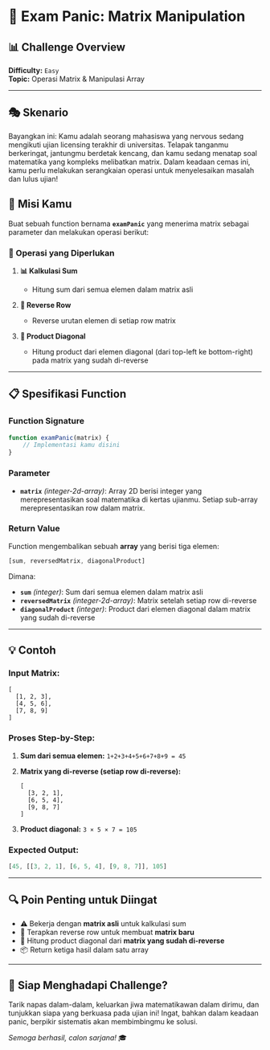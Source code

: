 # 🎯 Exam Panic: Matrix Manipulation

## 📊 Challenge Overview
**Difficulty:** `Easy`  
**Topic:** Operasi Matrix & Manipulasi Array

---

## 🎭 Skenario

Bayangkan ini: Kamu adalah seorang mahasiswa yang nervous sedang mengikuti ujian licensing terakhir di universitas. Telapak tanganmu berkeringat, jantungmu berdetak kencang, dan kamu sedang menatap soal matematika yang kompleks melibatkan matrix. Dalam keadaan cemas ini, kamu perlu melakukan serangkaian operasi untuk menyelesaikan masalah dan lulus ujian!

## 🎯 Misi Kamu

Buat sebuah function bernama **`examPanic`** yang menerima matrix sebagai parameter dan melakukan operasi berikut:

### 📝 Operasi yang Diperlukan

1. **📊 Kalkulasi Sum**
   - Hitung sum dari semua elemen dalam matrix asli

2. **🔄 Reverse Row**
   - Reverse urutan elemen di setiap row matrix

3. **🔢 Product Diagonal**
   - Hitung product dari elemen diagonal (dari top-left ke bottom-right) pada matrix yang sudah di-reverse

---

## 📋 Spesifikasi Function

### Function Signature
```javascript
function examPanic(matrix) {
    // Implementasi kamu disini
}
```

### Parameter
- **`matrix`** *(integer-2d-array)*: Array 2D berisi integer yang merepresentasikan soal matematika di kertas ujianmu. Setiap sub-array merepresentasikan row dalam matrix.

### Return Value
Function mengembalikan sebuah **array** yang berisi tiga elemen:
```javascript
[sum, reversedMatrix, diagonalProduct]
```

Dimana:
- **`sum`** *(integer)*: Sum dari semua elemen dalam matrix asli
- **`reversedMatrix`** *(integer-2d-array)*: Matrix setelah setiap row di-reverse
- **`diagonalProduct`** *(integer)*: Product dari elemen diagonal dalam matrix yang sudah di-reverse

---

## 💡 Contoh

### Input Matrix:
```
[
  [1, 2, 3],
  [4, 5, 6],
  [7, 8, 9]
]
```

### Proses Step-by-Step:

1. **Sum dari semua elemen:** `1+2+3+4+5+6+7+8+9 = 45`

2. **Matrix yang di-reverse (setiap row di-reverse):**
   ```
   [
     [3, 2, 1],
     [6, 5, 4],
     [9, 8, 7]
   ]
   ```

3. **Product diagonal:** `3 × 5 × 7 = 105`

### Expected Output:
```javascript
[45, [[3, 2, 1], [6, 5, 4], [9, 8, 7]], 105]
```

---

## 🔍 Poin Penting untuk Diingat

- ⚠️ Bekerja dengan **matrix asli** untuk kalkulasi sum
- 🔄 Terapkan reverse row untuk membuat **matrix baru**
- 🎯 Hitung product diagonal dari **matrix yang sudah di-reverse**
- 📦 Return ketiga hasil dalam satu array

---

## 🚀 Siap Menghadapi Challenge?

Tarik napas dalam-dalam, keluarkan jiwa matematikawan dalam dirimu, dan tunjukkan siapa yang berkuasa pada ujian ini! Ingat, bahkan dalam keadaan panic, berpikir sistematis akan membimbingmu ke solusi.

*Semoga berhasil, calon sarjana!* 🎓
